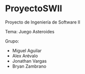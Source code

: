 # ProyectoSWII
Proyecto de Ingeniería de Software II

Tema: Juego Asteroides

Grupo:

* Miguel Aguilar
* Alex Arévalo
* Jonathan Vargas
* Bryan Zambrano
